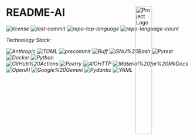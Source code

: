<div id="top">

<!-- HEADER STYLE: MODERN -->
<div align="left" style="position: relative; width: 100%; height: 100%; ">

<img src="../../../../readmeai/assets/logos/gradient.svg" width="30%" style="position: absolute; top: 0; right: 0;" alt="Project Logo"/>

# README-AI

<em><em>

<!-- BADGES -->
<img src="https://img.shields.io/github/license/eli64s/readme-ai?style=plastic&logo=opensourceinitiative&logoColor=white&color=43a047" alt="license">
<img src="https://img.shields.io/github/last-commit/eli64s/readme-ai?style=plastic&logo=git&logoColor=white&color=43a047" alt="last-commit">
<img src="https://img.shields.io/github/languages/top/eli64s/readme-ai?style=plastic&color=43a047" alt="repo-top-language">
<img src="https://img.shields.io/github/languages/count/eli64s/readme-ai?style=plastic&color=43a047" alt="repo-language-count">

<em>Technology Stack:</em>

<img src="https://img.shields.io/badge/Anthropic-191919.svg?style=plastic&logo=Anthropic&logoColor=white" alt="Anthropic">
<img src="https://img.shields.io/badge/TOML-9C4121.svg?style=plastic&logo=TOML&logoColor=white" alt="TOML">
<img src="https://img.shields.io/badge/precommit-FAB040.svg?style=plastic&logo=pre-commit&logoColor=black" alt="precommit">
<img src="https://img.shields.io/badge/Ruff-FCC21B.svg?style=plastic&logo=Ruff&logoColor=black" alt="Ruff">
<img src="https://img.shields.io/badge/GNU%20Bash-4EAA25.svg?style=plastic&logo=GNU-Bash&logoColor=white" alt="GNU%20Bash">
<img src="https://img.shields.io/badge/Pytest-0A9EDC.svg?style=plastic&logo=Pytest&logoColor=white" alt="Pytest">
<img src="https://img.shields.io/badge/Docker-2496ED.svg?style=plastic&logo=Docker&logoColor=white" alt="Docker">
<img src="https://img.shields.io/badge/Python-3776AB.svg?style=plastic&logo=Python&logoColor=white" alt="Python">
<br>
<img src="https://img.shields.io/badge/GitHub%20Actions-2088FF.svg?style=plastic&logo=GitHub-Actions&logoColor=white" alt="GitHub%20Actions">
<img src="https://img.shields.io/badge/Poetry-60A5FA.svg?style=plastic&logo=Poetry&logoColor=white" alt="Poetry">
<img src="https://img.shields.io/badge/AIOHTTP-2C5BB4.svg?style=plastic&logo=AIOHTTP&logoColor=white" alt="AIOHTTP">
<img src="https://img.shields.io/badge/Material%20for%20MkDocs-526CFE.svg?style=plastic&logo=Material-for-MkDocs&logoColor=white" alt="Material%20for%20MkDocs">
<img src="https://img.shields.io/badge/OpenAI-412991.svg?style=plastic&logo=OpenAI&logoColor=white" alt="OpenAI">
<img src="https://img.shields.io/badge/Google%20Gemini-8E75B2.svg?style=plastic&logo=Google-Gemini&logoColor=white" alt="Google%20Gemini">
<img src="https://img.shields.io/badge/Pydantic-E92063.svg?style=plastic&logo=Pydantic&logoColor=white" alt="Pydantic">
<img src="https://img.shields.io/badge/YAML-CB171E.svg?style=plastic&logo=YAML&logoColor=white" alt="YAML">

</div>
</div>
<br clear="right">

---

## 📖 Table of Contents

I. [📖 Table of Contents](#-table-of-contents)<br>
II. [🎉 Overview](#-overview)<br>
III. [🦄 Features](#-features)<br>
IV. [🎨 Project Structure](#-project-structure)<br>
&nbsp;&nbsp;&nbsp;&nbsp;IV.a. [📚 Project Index](#-project-index)<br>
V. [🚀 Getting Started](#-getting-started)<br>
&nbsp;&nbsp;&nbsp;&nbsp;V.a. [📝 Prerequisites](#-prerequisites)<br>
&nbsp;&nbsp;&nbsp;&nbsp;V.b. [🛠️ Installation](#-installation)<br>
&nbsp;&nbsp;&nbsp;&nbsp;V.c. [🤖 Usage](#-usage)<br>
&nbsp;&nbsp;&nbsp;&nbsp;V.d. [🧪 Testing](#-testing)<br>
VI. [✨ Roadmap](#-roadmap)<br>
VII. [🤗 Contributing](#-contributing)<br>
VIII. [📃 License](#-license)<br>
IX. [👏 Acknowledgments](#-acknowledgments)<br>

---

## 🎉 Overview



---

## 🦄 Features

| Component     | Details                                        |
| :------------ | :--------------------------------------------- |
| Horizontal Scaling  | <ul><li>No explicit mechanism for horizontal scaling implemented</li></ul> |

---

## 🎨 Project Structure

```sh
└── readme-ai/
    ├── .github
    │   ├── release-drafter.yml
    │   └── workflows
    │       ├── coverage.yml
    │       ├── mkdocs.yml
    │       ├── release-drafter.yml
    │       └── release-pipeline.yml
    ├── CHANGELOG.md
    ├── CODE_OF_CONDUCT.md
    ├── CONTRIBUTING.md
    ├── Dockerfile
    ├── LICENSE
    ├── Makefile
    ├── README.md
    ├── docs
    │   ├── docs
    │   │   ├── assets
    │   │   ├── blog
    │   │   ├── cli.md
    │   │   ├── configuration
    │   │   ├── contributing.md
    │   │   ├── css
    │   │   ├── examples
    │   │   ├── faq.md
    │   │   ├── guides
    │   │   ├── index.md
    │   │   ├── js
    │   │   ├── llms
    │   │   ├── philosophy.md
    │   │   ├── troubleshooting.md
    │   │   ├── usage
    │   │   └── why.md
    │   ├── mkdocs.yml
    │   └── overrides
    │       └── main.html
    ├── examples
    │   ├── anthropic
    │   │   └── .gitkeep
    │   ├── gemini
    │   │   └── .gitkeep
    │   ├── headers
    │   │   ├── ascii.md
    │   │   ├── classic.md
    │   │   ├── compact.md
    │   │   ├── modern.md
    │   │   ├── svg-banner.md
    │   │   └── svg-banner.svg
    │   ├── local
    │   │   └── readme-local.md
    │   ├── logos
    │   │   ├── custom-balloon.md
    │   │   ├── custom-dragon.md
    │   │   ├── dalle-rag.md
    │   │   ├── dalle-rag.png
    │   │   ├── dalle.md
    │   │   └── dalle.png
    │   ├── offline-mode
    │   │   ├── readme-ai.md
    │   │   └── readme-litellm.md
    │   ├── ollama
    │   │   └── .gitkeep
    │   ├── openai
    │   │   └── .gitkeep
    │   ├── readme-ai.md
    │   ├── readme-docker-go.md
    │   ├── readme-fastapi-redis.md
    │   ├── readme-javascript.md
    │   ├── readme-kotlin.md
    │   ├── readme-litellm.md
    │   ├── readme-mlops.md
    │   ├── readme-ollama.md
    │   ├── readme-postgres.md
    │   ├── readme-python-v0.5.87.md
    │   ├── readme-python.md
    │   ├── readme-readmeai.md
    │   ├── readme-rust-c.md
    │   ├── readme-sqlmesh.md
    │   ├── readme-typescript.md
    │   └── toc
    │       ├── fold.png
    │       ├── links.png
    │       ├── number.png
    │       └── roman-numeral.png
    ├── noxfile.py
    ├── poetry.lock
    ├── pyproject.toml
    ├── readmeai
    │   ├── __init__.py
    │   ├── __main__.py
    │   ├── cli
    │   │   ├── __init__.py
    │   │   ├── main.py
    │   │   └── options.py
    │   ├── config
    │   │   ├── __init__.py
    │   │   ├── constants.py
    │   │   ├── settings
    │   │   └── settings.py
    │   ├── errors.py
    │   ├── generators
    │   │   ├── __init__.py
    │   │   ├── badges.py
    │   │   ├── banner.py
    │   │   ├── builder.py
    │   │   ├── emojis.py
    │   │   ├── quickstart.py
    │   │   ├── svg
    │   │   ├── tables.py
    │   │   └── tree.py
    │   ├── ingestion
    │   │   ├── __init__.py
    │   │   ├── file_processor.py
    │   │   ├── metadata_extractor.py
    │   │   ├── models.py
    │   │   └── pipeline.py
    │   ├── logger.py
    │   ├── models
    │   │   ├── __init__.py
    │   │   ├── anthropic.py
    │   │   ├── base.py
    │   │   ├── dalle.py
    │   │   ├── factory.py
    │   │   ├── gemini.py
    │   │   ├── offline.py
    │   │   ├── openai.py
    │   │   ├── prompts.py
    │   │   └── tokens.py
    │   ├── parsers
    │   │   ├── __init__.py
    │   │   ├── base.py
    │   │   ├── cpp.py
    │   │   ├── docker.py
    │   │   ├── factory.py
    │   │   ├── go.py
    │   │   ├── gradle.py
    │   │   ├── maven.py
    │   │   ├── npm.py
    │   │   ├── properties.py
    │   │   ├── python.py
    │   │   ├── rust.py
    │   │   └── swift.py
    │   ├── postprocessor
    │   │   ├── __init__.py
    │   │   ├── markdown_converter.py
    │   │   └── response_cleaner.py
    │   ├── preprocessor
    │   │   ├── __init__.py
    │   │   ├── directory_cleaner.py
    │   │   ├── document_cleaner.py
    │   │   └── file_filter.py
    │   ├── readers
    │   │   ├── __init__.py
    │   │   └── git
    │   ├── templates
    │   │   ├── __init__.py
    │   │   ├── base.py
    │   │   ├── header.py
    │   │   ├── quickstart.py
    │   │   └── table_of_contents.py
    │   └── utils
    │       ├── __init__.py
    │       ├── file_handler.py
    │       ├── file_resource.py
    │       └── helpers.py
    ├── scripts
    │   ├── clean.sh
    │   ├── docker.sh
    │   ├── pypi.sh
    │   ├── run_batch.sh
    │   └── run_batch_random.sh
    ├── setup
    │   ├── environment.yaml
    │   ├── requirements.txt
    │   └── setup.sh
    └── tests
        ├── __init__.py
        ├── cli
        │   ├── __init__.py
        │   ├── test_main.py
        │   └── test_options.py
        ├── config
        │   ├── __init__.py
        │   ├── test_constants.py
        │   └── test_settings.py
        ├── conftest.py
        ├── generators
        │   ├── __init__.py
        │   ├── conftest.py
        │   ├── test_badges.py
        │   ├── test_banner.py
        │   ├── test_builder.py
        │   ├── test_emojis.py
        │   ├── test_quickstart.py
        │   ├── test_tables.py
        │   └── test_tree.py
        ├── ingestion
        │   ├── __init__.py
        │   ├── test_file_processor.py
        │   ├── test_metadata_extractor.py
        │   ├── test_models.py
        │   └── test_pipeline.py
        ├── models
        │   ├── __init__.py
        │   ├── test_anthropic.py
        │   ├── test_base.py
        │   ├── test_dalle.py
        │   ├── test_factory.py
        │   ├── test_gemini.py
        │   ├── test_openai.py
        │   ├── test_prompts.py
        │   └── test_tokens.py
        ├── parsers
        │   ├── __init__.py
        │   ├── conftest.py
        │   ├── test_cpp.py
        │   ├── test_docker.py
        │   ├── test_factory.py
        │   ├── test_go.py
        │   ├── test_gradle.py
        │   ├── test_maven.py
        │   ├── test_npm.py
        │   ├── test_properties.py
        │   ├── test_python.py
        │   ├── test_rust.py
        │   └── test_swift.py
        ├── postprocessor
        │   ├── __init__.py
        │   ├── test_markdown_converter.py
        │   └── test_response_cleaner.py
        ├── preprocessor
        │   ├── __init__.py
        │   ├── test_directory_cleaner.py
        │   ├── test_document_cleaner.py
        │   └── test_file_filter.py
        ├── readers
        │   ├── __init__.py
        │   └── git
        ├── templates
        │   ├── __init__.py
        │   ├── test_header.py
        │   ├── test_quickstart.py
        │   └── test_table_of_contents.py
        ├── test_errors.py
        ├── test_logger.py
        ├── test_main.py
        └── utils
            ├── __init__.py
            ├── test_file_handler.py
            └── test_file_resource.py
```

### 📚 Project Index

<details open>
	<summary><b><code>README-AI/</code></b></summary>
	<!-- __root__ Submodule -->
	<details>
		<summary><b>__root__</b></summary>
		<blockquote>
			<div class='directory-path' style='padding: 8px 0; color: #666;'>
				<code><b>⦿ __root__</b></code>
			<table style='width: 100%; border-collapse: collapse;'>
			<thead>
				<tr style='background-color: #f8f9fa;'>
					<th style='width: 30%; text-align: left; padding: 8px;'>File Name</th>
					<th style='text-align: left; padding: 8px;'>Summary</th>
				</tr>
			</thead>
				<tr style='border-bottom: 1px solid #eee;'>
					<td style='padding: 8px;'><b><a href='https://github.com/eli64s/readme-ai/blob/master/Dockerfile'>Dockerfile</a></b></td>
					<td style='padding: 8px;'>- Builds a Python application container using the Dockerfile, creating a lightweight image with a non-root user<br>- The resulting Docker image enables easy deployment of the <code>readmeai</code> project, ensuring a consistent and reproducible environment across different platforms<br>- The final image is optimized for performance and security, facilitating efficient development and deployment processes.</td>
				</tr>
				<tr style='border-bottom: 1px solid #eee;'>
					<td style='padding: 8px;'><b><a href='https://github.com/eli64s/readme-ai/blob/master/Makefile'>Makefile</a></b></td>
					<td style='padding: 8px;'>- Automates Build and Deployment Process**The Makefile centralizes various build and deployment tasks for the project, including creating a conda recipe, building Docker images, installing dependencies with Poetry, and running unit tests<br>- It also provides options for cleaning up project artifacts, formatting code with Ruff, and serving MkDocs documentation<br>- This facilitates efficient development, testing, and deployment of the README AI project.</td>
				</tr>
				<tr style='border-bottom: 1px solid #eee;'>
					<td style='padding: 8px;'><b><a href='https://github.com/eli64s/readme-ai/blob/master/pyproject.toml'>pyproject.toml</a></b></td>
					<td style='padding: 8px;'>- Generates automated README files powered by AI, supporting documentation and badge generation<br>- The project utilizes a range of tools and libraries, including Python, OpenAI, and Markdown, to create high-quality documentation and badges for developers<br>- It is designed to be a developer tool, making it easier to document projects and share information with others.</td>
				</tr>
				<tr style='border-bottom: 1px solid #eee;'>
					<td style='padding: 8px;'><b><a href='https://github.com/eli64s/readme-ai/blob/master/noxfile.py'>noxfile.py</a></b></td>
					<td style='padding: 8px;'>- Run Tests Against Multiple Python Versions**The noxfile.py script enables testing of the project against multiple Python versions (3.9 to 3.12) using pytest<br>- It automates the installation process, runs tests with various plugins, and reports test coverage in XML and term format<br>- This file facilitates efficient testing across different Python environments, ensuring compatibility and identifying potential issues before deployment.</td>
				</tr>
			</table>
		</blockquote>
	</details>
	<!-- setup Submodule -->
	<details>
		<summary><b>setup</b></summary>
		<blockquote>
			<div class='directory-path' style='padding: 8px 0; color: #666;'>
				<code><b>⦿ setup</b></code>
			<table style='width: 100%; border-collapse: collapse;'>
			<thead>
				<tr style='background-color: #f8f9fa;'>
					<th style='width: 30%; text-align: left; padding: 8px;'>File Name</th>
					<th style='text-align: left; padding: 8px;'>Summary</th>
				</tr>
			</thead>
				<tr style='border-bottom: 1px solid #eee;'>
					<td style='padding: 8px;'><b><a href='https://github.com/eli64s/readme-ai/blob/master/setup/setup.sh'>setup.sh</a></b></td>
					<td style='padding: 8px;'>- Setup Script Achievements**The setup script provides a streamlined experience for users to create a compatible environment for the README-AI project<br>- It checks and installs necessary packages, sets up Python, and creates a new conda environment with the required dependencies<br>- The script ensures compatibility with various operating systems, including Windows, macOS, and Linux.</td>
				</tr>
				<tr style='border-bottom: 1px solid #eee;'>
					<td style='padding: 8px;'><b><a href='https://github.com/eli64s/readme-ai/blob/master/setup/requirements.txt'>requirements.txt</a></b></td>
					<td style='padding: 8px;'>- The setup script is used to install project dependencies<br>- It downloads and installs a wide range of Python packages, including OpenAI, Pydantic, and others, ensuring compatibility with specific project requirements<br>- The script is designed to be flexible and adaptable, allowing users to easily manage their projects dependencies<br>- By running the script, users can quickly set up their project environment.</td>
				</tr>
				<tr style='border-bottom: 1px solid #eee;'>
					<td style='padding: 8px;'><b><a href='https://github.com/eli64s/readme-ai/blob/master/setup/environment.yaml'>environment.yaml</a></b></td>
					<td style='padding: 8px;'>- Generates a unified environment for the project using environment.yaml<br>- Creates a consistent setup across all project environments by defining dependencies, including Python and pip packages specified in requirements.txt, and specifying channels to ensure accessibility of required packages through conda-forge and defaults channels<br>- Ensures reproducibility and maintainability of the projects development workflow.</td>
				</tr>
			</table>
		</blockquote>
	</details>
	<!-- scripts Submodule -->
	<details>
		<summary><b>scripts</b></summary>
		<blockquote>
			<div class='directory-path' style='padding: 8px 0; color: #666;'>
				<code><b>⦿ scripts</b></code>
			<table style='width: 100%; border-collapse: collapse;'>
			<thead>
				<tr style='background-color: #f8f9fa;'>
					<th style='width: 30%; text-align: left; padding: 8px;'>File Name</th>
					<th style='text-align: left; padding: 8px;'>Summary</th>
				</tr>
			</thead>
				<tr style='border-bottom: 1px solid #eee;'>
					<td style='padding: 8px;'><b><a href='https://github.com/eli64s/readme-ai/blob/master/scripts/run_batch.sh'>run_batch.sh</a></b></td>
					<td style='padding: 8px;'>- The provided script, <code>run_batch.sh</code>, automates the generation of README files for multiple repositories using the <code>readeai</code> tool<br>- It utilizes OpenAIs API to fetch metadata and generate visually appealing READMEs with badges, images, and context windows<br>- This script streamlines the process of creating professional-looking READMEs for various projects.</td>
				</tr>
				<tr style='border-bottom: 1px solid #eee;'>
					<td style='padding: 8px;'><b><a href='https://github.com/eli64s/readme-ai/blob/master/scripts/pypi.sh'>pypi.sh</a></b></td>
					<td style='padding: 8px;'>- Uploads a new version of the <code>readmeai</code> package to PyPI, automating the process with a custom script<br>- The script executes a clean step, builds the project using Pythons <code>build</code> module, and then uploads the distribution files to the specified repository URL using Twine<br>- This allows for streamlined deployment of software updates to the public repository.</td>
				</tr>
				<tr style='border-bottom: 1px solid #eee;'>
					<td style='padding: 8px;'><b><a href='https://github.com/eli64s/readme-ai/blob/master/scripts/clean.sh'>clean.sh</a></b></td>
					<td style='padding: 8px;'>- The <code>clean.sh</code> script provides a centralized way to remove various types of artifacts from the project directory, including build, Python file, test, and backup artifacts<br>- The script enables efficient cleanup and organization of the project structure, promoting cleanliness and maintainability<br>- It supports multiple cleanup commands, allowing users to tailor their cleaning process to specific needs.</td>
				</tr>
				<tr style='border-bottom: 1px solid #eee;'>
					<td style='padding: 8px;'><b><a href='https://github.com/eli64s/readme-ai/blob/master/scripts/run_batch_random.sh'>run_batch_random.sh</a></b></td>
					<td style='padding: 8px;'>- This script generatesREADME files for multiple repositories using the <code>readmeai</code> tool<br>- It randomly selects styles and options to create diverse README templates, ensuring that each repository has a unique appearance<br>- The script runs on multiple platforms, including GitHub, GitLab, and Bitbucket, and can be customized with various badge styles, image effects, alignment, header styles, and table of contents layouts.</td>
				</tr>
				<tr style='border-bottom: 1px solid #eee;'>
					<td style='padding: 8px;'><b><a href='https://github.com/eli64s/readme-ai/blob/master/scripts/docker.sh'>docker.sh</a></b></td>
					<td style='padding: 8px;'>- Automates Docker Image Build, Push, and Multi-Platform Deployment**This script orchestrates the build, push, and publication of a Docker image across multiple platforms, ensuring seamless deployment of the project<br>- It configures Docker Buildx to create a multi-platform image, which is then built and pushed to a designated repository<br>- The resulting image can be easily deployed on various environments, streamlining the development workflow.</td>
				</tr>
			</table>
		</blockquote>
	</details>
	<!-- .github Submodule -->
	<details>
		<summary><b>.github</b></summary>
		<blockquote>
			<div class='directory-path' style='padding: 8px 0; color: #666;'>
				<code><b>⦿ .github</b></code>
			<table style='width: 100%; border-collapse: collapse;'>
			<thead>
				<tr style='background-color: #f8f9fa;'>
					<th style='width: 30%; text-align: left; padding: 8px;'>File Name</th>
					<th style='text-align: left; padding: 8px;'>Summary</th>
				</tr>
			</thead>
				<tr style='border-bottom: 1px solid #eee;'>
					<td style='padding: 8px;'><b><a href='https://github.com/eli64s/readme-ai/blob/master/.github/release-drafter.yml'>release-drafter.yml</a></b></td>
					<td style='padding: 8px;'>- Automated Release Drafting**The release drafter script enables the project to generate automated versioned changes and labels based on specific criteria, including bug fixes, feature enhancements, and dependency updates<br>- It simplifies the process of tracking changes and updating documentation, making it easier to manage releases and collaborate with team members.</td>
				</tr>
			</table>
			<!-- workflows Submodule -->
			<details>
				<summary><b>workflows</b></summary>
				<blockquote>
					<div class='directory-path' style='padding: 8px 0; color: #666;'>
						<code><b>⦿ .github.workflows</b></code>
					<table style='width: 100%; border-collapse: collapse;'>
					<thead>
						<tr style='background-color: #f8f9fa;'>
							<th style='width: 30%; text-align: left; padding: 8px;'>File Name</th>
							<th style='text-align: left; padding: 8px;'>Summary</th>
						</tr>
					</thead>
						<tr style='border-bottom: 1px solid #eee;'>
							<td style='padding: 8px;'><b><a href='https://github.com/eli64s/readme-ai/blob/master/.github/workflows/coverage.yml'>coverage.yml</a></b></td>
							<td style='padding: 8px;'>- Automates coverage reporting for the project using Codecov<br>- Triggers on push and pull requests, building an Ubuntu-based environment with Python and Poetry installed<br>- Runs pytest with asyncio mode enabled to collect test coverage data, which is then uploaded to Codecov via a codecov-action workflow<br>- Ensures seamless integration of continuous testing and code quality monitoring into the GitHub Actions pipeline.</td>
						</tr>
						<tr style='border-bottom: 1px solid #eee;'>
							<td style='padding: 8px;'><b><a href='https://github.com/eli64s/readme-ai/blob/master/.github/workflows/mkdocs.yml'>mkdocs.yml</a></b></td>
							<td style='padding: 8px;'>- Automates MkDocs Site Deployment**The <code>mkdocs.yml</code> file automates the deployment of the projects documentation site to GitHub Pages<br>- On push and pull request events, it builds the MkDocs site and deploys the resulting HTML files to a GitHub Pages repository<br>- This ensures that the latest changes are reflected on the live website, reducing manual update efforts<br>- The workflow uses a Python-based toolchain to streamline the development process.</td>
						</tr>
						<tr style='border-bottom: 1px solid #eee;'>
							<td style='padding: 8px;'><b><a href='https://github.com/eli64s/readme-ai/blob/master/.github/workflows/release-pipeline.yml'>release-pipeline.yml</a></b></td>
							<td style='padding: 8px;'>- Deploys project artifacts to PyPI and Docker Hub upon push to the main branch or release creation<br>- Automates package building, publishing, and Docker image creation<br>- Ensures secure authentication with tokens for both platforms<br>- Simplifies the release pipeline process, allowing users to focus on development rather than manual deployment steps.</td>
						</tr>
						<tr style='border-bottom: 1px solid #eee;'>
							<td style='padding: 8px;'><b><a href='https://github.com/eli64s/readme-ai/blob/master/.github/workflows/release-drafter.yml'>release-drafter.yml</a></b></td>
							<td style='padding: 8px;'>- Drafts releases by merging pull requests into master as they are merged<br>- Automatically labels and updates releases based on changes made to the project<br>- Ensures compatibility with GitHub Enterprise requirements, utilizing a customizable configuration file<br>- Automates tasks to streamline release management, reducing manual effort and increasing efficiency throughout the development lifecycle.</td>
						</tr>
					</table>
				</blockquote>
			</details>
		</blockquote>
	</details>
	<!-- readmeai Submodule -->
	<details>
		<summary><b>readmeai</b></summary>
		<blockquote>
			<div class='directory-path' style='padding: 8px 0; color: #666;'>
				<code><b>⦿ readmeai</b></code>
			<table style='width: 100%; border-collapse: collapse;'>
			<thead>
				<tr style='background-color: #f8f9fa;'>
					<th style='width: 30%; text-align: left; padding: 8px;'>File Name</th>
					<th style='text-align: left; padding: 8px;'>Summary</th>
				</tr>
			</thead>
				<tr style='border-bottom: 1px solid #eee;'>
					<td style='padding: 8px;'><b><a href='https://github.com/eli64s/readme-ai/blob/master/readmeai/logger.py'>logger.py</a></b></td>
					<td style='padding: 8px;'>- Configure structured logging via structlog for the readme-ai package, enabling detailed event tracking and error reporting with customizable log level, indentation, and output format options<br>- The logger provides a flexible configuration interface and supports both JSON and console output formats<br>- It also includes features like timestamping, call site information, and message formatting to enhance logging capabilities.</td>
				</tr>
				<tr style='border-bottom: 1px solid #eee;'>
					<td style='padding: 8px;'><b><a href='https://github.com/eli64s/readme-ai/blob/master/readmeai/errors.py'>errors.py</a></b></td>
					<td style='padding: 8px;'>- Error Handling Framework Overview**The <code>errors.py</code> file establishes a comprehensive error handling framework for the Readme AI project, encompassing various domains such as CLI, File System, Git, and Repository processing<br>- It provides a structured approach to identifying and managing errors, ensuring robustness and reliability in the applications functionality.</td>
				</tr>
				<tr style='border-bottom: 1px solid #eee;'>
					<td style='padding: 8px;'><b><a href='https://github.com/eli64s/readme-ai/blob/master/readmeai/__main__.py'>__main__.py</a></b></td>
					<td style='padding: 8px;'>- Automatically Generates README.md Files**The <code>readmeai</code> project orchestrates a pipeline to generate README.md files for repositories<br>- It processes repository data, uses a DALL-E model to create images, and formats the content into a readable markdown file<br>- The generated README is then saved to an output file.</td>
				</tr>
			</table>
			<!-- parsers Submodule -->
			<details>
				<summary><b>parsers</b></summary>
				<blockquote>
					<div class='directory-path' style='padding: 8px 0; color: #666;'>
						<code><b>⦿ readmeai.parsers</b></code>
					<table style='width: 100%; border-collapse: collapse;'>
					<thead>
						<tr style='background-color: #f8f9fa;'>
							<th style='width: 30%; text-align: left; padding: 8px;'>File Name</th>
							<th style='text-align: left; padding: 8px;'>Summary</th>
						</tr>
					</thead>
						<tr style='border-bottom: 1px solid #eee;'>
							<td style='padding: 8px;'><b><a href='https://github.com/eli64s/readme-ai/blob/master/readmeai/parsers/properties.py'>properties.py</a></b></td>
							<td style='padding: 8px;'>- Extracts Dependencies from Properties Files**This parser extracts and categorizes dependencies from properties files, providing a concise list of project technologies and versions used in the configuration file<br>- By parsing these files, developers can quickly identify the technical stack and dependencies required by their projects, ensuring consistency and accuracy across the codebase.</td>
						</tr>
						<tr style='border-bottom: 1px solid #eee;'>
							<td style='padding: 8px;'><b><a href='https://github.com/eli64s/readme-ai/blob/master/readmeai/parsers/factory.py'>factory.py</a></b></td>
							<td style='padding: 8px;'>- Generates a dependency file parser based on the file name provided, automatically selecting the most suitable parser from the registry of available parsers<br>- It supports various programming languages and build systems, including Python, C/C++, JavaScript/Node.js, Go, Java, Rust, Swift, Docker, and Properties<br>- The factory registerable parser for each file type is configurable.</td>
						</tr>
						<tr style='border-bottom: 1px solid #eee;'>
							<td style='padding: 8px;'><b><a href='https://github.com/eli64s/readme-ai/blob/master/readmeai/parsers/docker.py'>docker.py</a></b></td>
							<td style='padding: 8px;'>- One for <code>Dockerfile</code> and another for <code>docker-compose.yaml</code><br>- These parsers extract package names, service details, and environment variables from the respective files, making them useful for project setup and dependencies management<br>- By parsing these files, developers can quickly gather necessary information about their projects Docker configuration.</td>
						</tr>
						<tr style='border-bottom: 1px solid #eee;'>
							<td style='padding: 8px;'><b><a href='https://github.com/eli64s/readme-ai/blob/master/readmeai/parsers/npm.py'>npm.py</a></b></td>
							<td style='padding: 8px;'>- Extracts Dependencies from npm Package Files**The <code>npm.py</code> file provides a parser for extracting dependencies from <code>package.json</code> files, essential for analyzing the projects dependency structure and resolving potential issues<br>- The parser handles various sections within the JSON file and returns a list of package names<br>- It is designed to work seamlessly with other components in the README AI project, enabling users to gather critical information about their dependencies.</td>
						</tr>
						<tr style='border-bottom: 1px solid #eee;'>
							<td style='padding: 8px;'><b><a href='https://github.com/eli64s/readme-ai/blob/master/readmeai/parsers/cpp.py'>cpp.py</a></b></td>
							<td style='padding: 8px;'>- Extracts C++ Dependencies from Files**The <code>cpp.py</code> file provides parsers for C/C++ project dependency files, including CMakeLists.txt and configure.ac<br>- It extracts dependencies, libraries, and software from these files, making them available for automated build configuration and testing<br>- The code supports multiple parser types, ensuring flexibility in handling different file formats.</td>
						</tr>
						<tr style='border-bottom: 1px solid #eee;'>
							<td style='padding: 8px;'><b><a href='https://github.com/eli64s/readme-ai/blob/master/readmeai/parsers/gradle.py'>gradle.py</a></b></td>
							<td style='padding: 8px;'>- Extracts package names from gradle dependency files.The <code>gradle.py</code> file is part of the README AI project, which aims to parse and understand various file formats used in software development projects<br>- This specific parser extracts package names from build.gradle and build.gradle.kts files, crucial for analyzing dependencies in Java-based projects<br>- It enables automated analysis and insights into project structure, ensuring faster adoption and maintenance of open-source codebases.</td>
						</tr>
						<tr style='border-bottom: 1px solid #eee;'>
							<td style='padding: 8px;'><b><a href='https://github.com/eli64s/readme-ai/blob/master/readmeai/parsers/swift.py'>swift.py</a></b></td>
							<td style='padding: 8px;'>- Extracts package names from Swift Package.swift files, enabling the parsing of dependencies and identifying key packages within a project<br>- This parser is a crucial component of the overall codebase architecture, facilitating the analysis and understanding of dependencies between Swift projects<br>- It provides a structured way to extract relevant information, promoting efficient project management and analysis.</td>
						</tr>
						<tr style='border-bottom: 1px solid #eee;'>
							<td style='padding: 8px;'><b><a href='https://github.com/eli64s/readme-ai/blob/master/readmeai/parsers/python.py'>python.py</a></b></td>
							<td style='padding: 8px;'>- Extracts Package Dependencies from Dependency Files**The <code>python.py</code> file provides a set of parsers to extract package dependencies from various dependency files, including requirements.txt, Python TOML files (e.g., Pipfile), and environment.yml<br>- These parsers enable the project to manage its dependencies in a structured and automated manner.</td>
						</tr>
						<tr style='border-bottom: 1px solid #eee;'>
							<td style='padding: 8px;'><b><a href='https://github.com/eli64s/readme-ai/blob/master/readmeai/parsers/go.py'>go.py</a></b></td>
							<td style='padding: 8px;'>- Extracts Go Mod Dependency Information**The <code>go.py</code> file parses <code>go.mod</code> files to extract package names, enabling dependency analysis across the codebase<br>- It works by matching specific patterns in the file content and returns a list of extracted package names, providing valuable insights into project dependencies<br>- This parser is designed to be part of a larger tool for analyzing and managing project dependencies.</td>
						</tr>
						<tr style='border-bottom: 1px solid #eee;'>
							<td style='padding: 8px;'><b><a href='https://github.com/eli64s/readme-ai/blob/master/readmeai/parsers/maven.py'>maven.py</a></b></td>
							<td style='padding: 8px;'>- Extracts Maven dependency information from pom.xml files.The <code>maven.py</code> parser utility identifies package names and versions from Java-based dependency files<br>- It appends a default version (spring') if the extracted dependencies contain spring<br>- The output is a set of unique artifact IDs, providing a concise representation of project dependencies.</td>
						</tr>
						<tr style='border-bottom: 1px solid #eee;'>
							<td style='padding: 8px;'><b><a href='https://github.com/eli64s/readme-ai/blob/master/readmeai/parsers/base.py'>base.py</a></b></td>
							<td style='padding: 8px;'>- Parses Dependencies from Files**The <code>BaseFileParser</code> class provides a standardized interface for parsing dependencies from files, allowing the project to handle different file types and configurations<br>- It enables error handling and logging mechanisms, ensuring that parsing failures are reported and handled consistently throughout the codebase<br>- This abstraction facilitates modular development and extension of parsing capabilities.</td>
						</tr>
						<tr style='border-bottom: 1px solid #eee;'>
							<td style='padding: 8px;'><b><a href='https://github.com/eli64s/readme-ai/blob/master/readmeai/parsers/rust.py'>rust.py</a></b></td>
							<td style='padding: 8px;'>- Extracts dependencies from Rust cargo.toml files<br>- The parser reads the contents of these files, interprets their TOML format, and returns a list of package names used as dependencies<br>- It handles errors and provides parsing results in a human-readable format<br>- This code supports both Python 3.11 and earlier versions, utilizing either <code>tomllib</code> or <code>tomli</code>.</td>
						</tr>
					</table>
				</blockquote>
			</details>
			<!-- ingestion Submodule -->
			<details>
				<summary><b>ingestion</b></summary>
				<blockquote>
					<div class='directory-path' style='padding: 8px 0; color: #666;'>
						<code><b>⦿ readmeai.ingestion</b></code>
					<table style='width: 100%; border-collapse: collapse;'>
					<thead>
						<tr style='background-color: #f8f9fa;'>
							<th style='width: 30%; text-align: left; padding: 8px;'>File Name</th>
							<th style='text-align: left; padding: 8px;'>Summary</th>
						</tr>
					</thead>
						<tr style='border-bottom: 1px solid #eee;'>
							<td style='padding: 8px;'><b><a href='https://github.com/eli64s/readme-ai/blob/master/readmeai/ingestion/models.py'>models.py</a></b></td>
							<td style='padding: 8px;'>- Modeling Repository Context**The <code>models.py</code> file provides a foundation for structuring repository information, enabling the creation of <code>RepositoryContext</code> objects that encapsulate files, dependencies, and metadata<br>- This enables efficient management and analysis of repository data, facilitating operations such as installation, usage, and testing<br>- The models serve as a crucial component in the overall project architecture.</td>
						</tr>
						<tr style='border-bottom: 1px solid #eee;'>
							<td style='padding: 8px;'><b><a href='https://github.com/eli64s/readme-ai/blob/master/readmeai/ingestion/file_processor.py'>file_processor.py</a></b></td>
							<td style='padding: 8px;'>- Generates File Contexts for Repository Processing**The <code>file_processor.py</code> file is a core component of the README AI project, responsible for processing files within a repository<br>- It maps files to context objects, extracting metadata such as language and dependencies, while applying cleaning and filtering rules<br>- The class supports multiple languages and allows for configuration customization through a settings file.</td>
						</tr>
						<tr style='border-bottom: 1px solid #eee;'>
							<td style='padding: 8px;'><b><a href='https://github.com/eli64s/readme-ai/blob/master/readmeai/ingestion/metadata_extractor.py'>metadata_extractor.py</a></b></td>
							<td style='padding: 8px;'>- Extracts metadata from file contexts, ensuring valid string values.The MetadataExtractor class is a crucial component of the README AI project, responsible for extracting and processing metadata from file contexts<br>- It detects tools based on file patterns and converts detected tools into a single string<br>- The extracted metadata is used to provide more context about the files being ingested.</td>
						</tr>
						<tr style='border-bottom: 1px solid #eee;'>
							<td style='padding: 8px;'><b><a href='https://github.com/eli64s/readme-ai/blob/master/readmeai/ingestion/pipeline.py'>pipeline.py</a></b></td>
							<td style='padding: 8px;'>- Extracts Repository Metadata and Dependencies**The <code>pipeline.py</code> file is a crucial component of the README AI project, responsible for processing repositories to extract essential metadata and dependencies<br>- It enables users to analyze codebases, identify dependencies, and generate quickstart guides<br>- The processor class orchestrates various modules to gather information about file contents, language usage, and tool integrations.</td>
						</tr>
					</table>
				</blockquote>
			</details>
			<!-- config Submodule -->
			<details>
				<summary><b>config</b></summary>
				<blockquote>
					<div class='directory-path' style='padding: 8px 0; color: #666;'>
						<code><b>⦿ readmeai.config</b></code>
					<table style='width: 100%; border-collapse: collapse;'>
					<thead>
						<tr style='background-color: #f8f9fa;'>
							<th style='width: 30%; text-align: left; padding: 8px;'>File Name</th>
							<th style='text-align: left; padding: 8px;'>Summary</th>
						</tr>
					</thead>
						<tr style='border-bottom: 1px solid #eee;'>
							<td style='padding: 8px;'><b><a href='https://github.com/eli64s/readme-ai/blob/master/readmeai/config/constants.py'>constants.py</a></b></td>
							<td style='padding: 8px;'>- Provides settings for the LLM API service providers, badge styles, image options, table of contents templates, and more<br>- Establishes a foundation for configuring the projects appearance and functionality<br>- Enables flexibility in customizing the README file with various visual elements, such as icons and logos, from different services.</td>
						</tr>
						<tr style='border-bottom: 1px solid #eee;'>
							<td style='padding: 8px;'><b><a href='https://github.com/eli64s/readme-ai/blob/master/readmeai/config/settings.py'>settings.py</a></b></td>
							<td style='padding: 8px;'>- Validate the loaded configuration by comparing it against predefined settings to catch any discrepancies.2<br>- Update the model validation logic to accommodate changes or additions made to the configuration files.3<br>- Implement logging mechanisms to track and report errors that occur during configuration loading or generation, allowing for more effective debugging and troubleshooting.By implementing these steps, you can strengthen your configuration file management system and ensure that it provides reliable and consistent results across different environments.</td>
						</tr>
					</table>
					<!-- settings Submodule -->
					<details>
						<summary><b>settings</b></summary>
						<blockquote>
							<div class='directory-path' style='padding: 8px 0; color: #666;'>
								<code><b>⦿ readmeai.config.settings</b></code>
							<table style='width: 100%; border-collapse: collapse;'>
							<thead>
								<tr style='background-color: #f8f9fa;'>
									<th style='width: 30%; text-align: left; padding: 8px;'>File Name</th>
									<th style='text-align: left; padding: 8px;'>Summary</th>
								</tr>
							</thead>
								<tr style='border-bottom: 1px solid #eee;'>
									<td style='padding: 8px;'><b><a href='https://github.com/eli64s/readme-ai/blob/master/readmeai/config/settings/prompts.toml'>prompts.toml</a></b></td>
									<td style='padding: 8px;'>- File Summary<strong>The <code>prompts.toml</code> file provides a configuration for text generation tasks using Large Language Models (LLMs)<br>- It outlines the features and characteristics of the project, including architecture, code quality, documentation, integrations, modularity, testing, performance, security, dependencies, and scalability.``<code>markdown| </strong>Feature** | Summary ||:---|:---|| ⚙️ | Architecture: Key technical capabilities and characteristics || 🔩 | Code Quality: High-quality coding practices and standards || 📄 | Documentation: Comprehensive documentation for users and developers || 🔌 | Integrations: Seamless integrations with other tools and systems || 🧩 | Modularity: Modular design for easy maintenance and updates || 🧪 | Testing: Rigorous testing procedures for quality assurance || ⚡️ | Performance: Optimized performance for fast processing || 🛡️ | Security: Robust security measures to protect user data || 📦 | Dependencies: List of dependencies used in the project || 🔄 | Scalability: Designed for scalability and flexibility |This file serves as a configuration guide for LLMs, providing essential information about the project's features and characteristics.</code>``</td>
								</tr>
								<tr style='border-bottom: 1px solid #eee;'>
									<td style='padding: 8px;'><b><a href='https://github.com/eli64s/readme-ai/blob/master/readmeai/config/settings/parsers.toml'>parsers.toml</a></b></td>
									<td style='padding: 8px;'>- Analyzes project configuration files to gather dependencies and parsing rules<br>- Identifies a vast array of file formats used across various programming languages, frameworks, and tools, including CI/CD pipelines, Docker, Kubernetes, infrastructure as code, monitoring, logging, orchestration, package managers, properties files, and more<br>- Helps establish a centralized approach to managing project configurations.</td>
								</tr>
								<tr style='border-bottom: 1px solid #eee;'>
									<td style='padding: 8px;'><b><a href='https://github.com/eli64s/readme-ai/blob/master/readmeai/config/settings/quickstart.toml'>quickstart.toml</a></b></td>
									<td style='padding: 8px;'>- Simplifies project setup by providing a single source of truth for all configuration settings.<em> Enables seamless integration with various tools and frameworks across the project.</em> Facilitates reproducibility and consistency in development workflows.* Provides a unified interface for managing different aspects of the project, from development to testing and deployment.<strong>Project Context:</strong>This codebase appears to be a collaborative effort between developers who leverage Docker as a containerization platform<br>- The presence of multiple Dockerfile configurations suggests that this project may have different build processes for different environments (e.g., development, production).By utilizing a centralized configuration file like <code>quickstart.toml</code>, the project achieves a high degree of flexibility and maintainability, making it easier for developers to contribute and manage the codebase.</td>
								</tr>
								<tr style='border-bottom: 1px solid #eee;'>
									<td style='padding: 8px;'><b><a href='https://github.com/eli64s/readme-ai/blob/master/readmeai/config/settings/quickstart_config.toml'>quickstart_config.toml</a></b></td>
									<td style='padding: 8px;'>- Quickstart Configuration File**This configuration file serves as a centralized hub for the projects setup instructions, providing users with a concise and structured guide to get started with the repository<br>- It outlines the necessary prerequisites, installation methods, usage guidelines, and testing procedures, ensuring a seamless onboarding experience<br>- By leveraging this document, users can efficiently set up and utilize the project, streamlining their workflow and promoting productivity.</td>
								</tr>
								<tr style='border-bottom: 1px solid #eee;'>
									<td style='padding: 8px;'><b><a href='https://github.com/eli64s/readme-ai/blob/master/readmeai/config/settings/tooling.toml'>tooling.toml</a></b></td>
									<td style='padding: 8px;'>- Configure and manage project tools and dependencies across various programming languages with this comprehensive TOML settings file<br>- It establishes a universal master configuration for package managers, runtime tools, and other essential resources<br>- This centralized configuration enables efficient project setup, management, and deployment.</td>
								</tr>
								<tr style='border-bottom: 1px solid #eee;'>
									<td style='padding: 8px;'><b><a href='https://github.com/eli64s/readme-ai/blob/master/readmeai/config/settings/languages.toml'>languages.toml</a></b></td>
									<td style='padding: 8px;'>- Configures and standardizes file extensions across various programming languages<br>- The languages.toml file provides a centralized mapping of file extensions to their corresponding language names, facilitating consistency throughout the projects architecture<br>- It enables efficient identification and handling of different file types, promoting organization and readability in the codebase.</td>
								</tr>
								<tr style='border-bottom: 1px solid #eee;'>
									<td style='padding: 8px;'><b><a href='https://github.com/eli64s/readme-ai/blob/master/readmeai/config/settings/config.toml'>config.toml</a></b></td>
									<td style='padding: 8px;'>- README<strong># <a href="https://github.com/eli64s/readme-ai">Project Name</a>A brief description of the project.## Table of Contents<em> <a href="#installation">Installation</a></em> <a href="#getting-started">Getting Started</a><em> <a href="#api-documentation">API Documentation</a></em> <a href="#environment-variables">Environment Variables</a><em> <a href="#command-line-interface">Command-Line Interface</a></em> <a href="#testing-framework">Testing Framework</a><em> <a href="#signature">Signature</a>## InstallationTo install the project, run <code>git clone https://github.com/eli64s/readme-ai.git</code> in your terminal.## Getting StartedTo get started with the project, navigate to the root directory and run <code>python setup.py</code>.## API DocumentationThe project API documentation is available at: <a href="https://api.readme.ai">API Documentation</a>.---## Environment VariablesTo run this project, you will need to add the following environment variables to your environment:`<code><code> export VARS=var1=value1 var2=value2</code></code><code>---## Command-Line InterfaceThe project supports the following command-line interface options:</code><code><code>sh❯ python setup.py <command></code></code><code>---## Testing FrameworkThis project uses <a href="https://pytest.org">Pytest</a> for testing<br>- Execute the test suite using the following command:</code><code><code>sh❯ pytest tests/</code></code><code>---## SignatureGenerated by <a href="https://github.com/eli64s/readme-ai">readme-ai</a>.<a href="https://img.shields.io/badge/readme--ai-DDDDDD?style=flat&logo=ReadMe&logoColor=blueviolet">!<a href="https://github.com/eli64s/readme-ai">ReadMe</a></a></strong>ADDITIONAL INSTRUCTIONS<strong>1<br>- Avoid using words like This file, The file, This code, etc<br>- 1a<br>- Summary should start with a verb or noun to make it more clear and concise.2<br>- Do not include quotes, code snippets, bullets, or lists in your response.3<br>- RESPONSE LENGTH: 50-70 words.</strong>Thank you for your hard work!</em>*Note that I removed the </code>contact` section as it seemed to be part of a larger README template, and reformatted the sections to make them more concise and readable<br>- Let me know if youd like me to add anything else!</td>
								</tr>
								<tr style='border-bottom: 1px solid #eee;'>
									<td style='padding: 8px;'><b><a href='https://github.com/eli64s/readme-ai/blob/master/readmeai/config/settings/tool_config.toml'>tool_config.toml</a></b></td>
									<td style='padding: 8px;'>Simplifies Docker setup and management by providing default values for installation, usage, testing, and container configuration.<em> Streamlines the process of building and running containers using <code>docker-compose</code>.</em> Offers a consistent and project-agnostic way to handle different build and deployment scenarios (e.g., development, production).By utilizing this tool configuration file, developers can easily manage their projects dependencies and workflow, ensuring consistency across various environments and iterations.</td>
								</tr>
								<tr style='border-bottom: 1px solid #eee;'>
									<td style='padding: 8px;'><b><a href='https://github.com/eli64s/readme-ai/blob/master/readmeai/config/settings/ignore_list.toml'>ignore_list.toml</a></b></td>
									<td style='padding: 8px;'>- Excludes unnecessary files from preprocessing.The provided <code>ignore_list.toml</code> config file specifies directories, file extensions, and file names to be excluded from processing, ensuring only relevant files are included in the projects build process<br>- This configuration helps maintain a clean and organized project structure while allowing essential files to be processed efficiently.</td>
								</tr>
								<tr style='border-bottom: 1px solid #eee;'>
									<td style='padding: 8px;'><b><a href='https://github.com/eli64s/readme-ai/blob/master/readmeai/config/settings/commands.toml'>commands.toml</a></b></td>
									<td style='padding: 8px;'>- Launches the projects configuration commands<br>- The <code>commands.toml</code> file provides a centralized list of installation, run, and test commands for various programming languages and frameworks, allowing users to easily switch between different environments and technologies<br>- It serves as a quick reference guide for setting up and running projects across multiple platforms and languages.</td>
								</tr>
							</table>
						</blockquote>
					</details>
				</blockquote>
			</details>
			<!-- postprocessor Submodule -->
			<details>
				<summary><b>postprocessor</b></summary>
				<blockquote>
					<div class='directory-path' style='padding: 8px 0; color: #666;'>
						<code><b>⦿ readmeai.postprocessor</b></code>
					<table style='width: 100%; border-collapse: collapse;'>
					<thead>
						<tr style='background-color: #f8f9fa;'>
							<th style='width: 30%; text-align: left; padding: 8px;'>File Name</th>
							<th style='text-align: left; padding: 8px;'>Summary</th>
						</tr>
					</thead>
						<tr style='border-bottom: 1px solid #eee;'>
							<td style='padding: 8px;'><b><a href='https://github.com/eli64s/readme-ai/blob/master/readmeai/postprocessor/markdown_converter.py'>markdown_converter.py</a></b></td>
							<td style='padding: 8px;'>- Converts markdown syntax to HTML elements**This module enables the conversion of various markdown syntax elements to their corresponding HTML counterparts, ensuring compatibility with README-AIs HTML-based table content<br>- It supports bold, italic, links, headers, and lists (unordered and ordered), delivering a standardized output for readability and accessibility.</td>
						</tr>
						<tr style='border-bottom: 1px solid #eee;'>
							<td style='padding: 8px;'><b><a href='https://github.com/eli64s/readme-ai/blob/master/readmeai/postprocessor/response_cleaner.py'>response_cleaner.py</a></b></td>
							<td style='padding: 8px;'>- Summary**This Python utility file, <code>response_cleaner.py</code>, streamlines the formatting and cleaning of Large Language Model (LLM) API responses to make them more readable and presentable<br>- The code achieves this by applying various text processing techniques, including syntax removal, quote stripping, and punctuation normalization, ultimately producing a cleaned and formatted response.</td>
						</tr>
					</table>
				</blockquote>
			</details>
			<!-- utils Submodule -->
			<details>
				<summary><b>utils</b></summary>
				<blockquote>
					<div class='directory-path' style='padding: 8px 0; color: #666;'>
						<code><b>⦿ readmeai.utils</b></code>
					<table style='width: 100%; border-collapse: collapse;'>
					<thead>
						<tr style='background-color: #f8f9fa;'>
							<th style='width: 30%; text-align: left; padding: 8px;'>File Name</th>
							<th style='text-align: left; padding: 8px;'>Summary</th>
						</tr>
					</thead>
						<tr style='border-bottom: 1px solid #eee;'>
							<td style='padding: 8px;'><b><a href='https://github.com/eli64s/readme-ai/blob/master/readmeai/utils/file_handler.py'>file_handler.py</a></b></td>
							<td style='padding: 8px;'>- File Handler Module Achievements**The FileHandler module provides a unified interface to read and write various file formats (md, json, toml, txt, yaml) with minimal code duplication<br>- It ensures compatibility across different file extensions and operations, making it an essential component of the projects overall data management architecture.</td>
						</tr>
						<tr style='border-bottom: 1px solid #eee;'>
							<td style='padding: 8px;'><b><a href='https://github.com/eli64s/readme-ai/blob/master/readmeai/utils/file_resource.py'>file_resource.py</a></b></td>
							<td style='padding: 8px;'>- Retrieve Resource PathsThe <code>get_resource_path</code> function retrieves the path to a resource file within the package by exploring two importlib resources methods and falls back to pkg_resources if necessary<br>- It allows loading resource files efficiently, ensuring access to configuration settings and other vital assets<br>- This code is used throughout the project to load and manage critical data from various source files.</td>
						</tr>
						<tr style='border-bottom: 1px solid #eee;'>
							<td style='padding: 8px;'><b><a href='https://github.com/eli64s/readme-ai/blob/master/readmeai/utils/helpers.py'>helpers.py</a></b></td>
							<td style='padding: 8px;'>- Provides module availability checking functionality, allowing the project to dynamically determine if a required module is installed and importable<br>- Ensures seamless integration across different environments by verifying module presence before attempting import<br>- Integral component of the overall codebase architecture, facilitating reliable and flexible system interactions.</td>
						</tr>
					</table>
				</blockquote>
			</details>
			<!-- models Submodule -->
			<details>
				<summary><b>models</b></summary>
				<blockquote>
					<div class='directory-path' style='padding: 8px 0; color: #666;'>
						<code><b>⦿ readmeai.models</b></code>
					<table style='width: 100%; border-collapse: collapse;'>
					<thead>
						<tr style='background-color: #f8f9fa;'>
							<th style='width: 30%; text-align: left; padding: 8px;'>File Name</th>
							<th style='text-align: left; padding: 8px;'>Summary</th>
						</tr>
					</thead>
						<tr style='border-bottom: 1px solid #eee;'>
							<td style='padding: 8px;'><b><a href='https://github.com/eli64s/readme-ai/blob/master/readmeai/models/offline.py'>offline.py</a></b></td>
							<td style='padding: 8px;'>- Enables Offline Mode**The offline.py file implements the OfflineMode model handler, allowing the CLI to run without an LLM API connection<br>- It provides a basic structure for handling and processing data in the offline mode, enabling the project to function independently of external dependencies<br>- This enables users to access the applications functionality even when no internet connection is available.</td>
						</tr>
						<tr style='border-bottom: 1px solid #eee;'>
							<td style='padding: 8px;'><b><a href='https://github.com/eli64s/readme-ai/blob/master/readmeai/models/gemini.py'>gemini.py</a></b></td>
							<td style='padding: 8px;'>- This GeminiHandler class enables the integration of Googles Generative AI (Gemini) service into a larger system, generating text responses to user input<br>- It leverages the Gemini API to process requests and return generated text, while handling exceptions and rate limiting for improved reliability.</td>
						</tr>
						<tr style='border-bottom: 1px solid #eee;'>
							<td style='padding: 8px;'><b><a href='https://github.com/eli64s/readme-ai/blob/master/readmeai/models/tokens.py'>tokens.py</a></b></td>
							<td style='padding: 8px;'>- Token Utility Module**This module provides essential functions for handling tokens in the LLM model, enabling efficient tokenization and truncation of input prompts<br>- It integrates with the projects configuration settings to adjust maximum token counts based on specific prompts<br>- The code ensures accurate token counting, truncation, and logging, ensuring a robust and scalable AI model architecture.</td>
						</tr>
						<tr style='border-bottom: 1px solid #eee;'>
							<td style='padding: 8px;'><b><a href='https://github.com/eli64s/readme-ai/blob/master/readmeai/models/dalle.py'>dalle.py</a></b></td>
							<td style='padding: 8px;'>- Generates Project Logo Images Using OpenAIs DALL-E Model**The <code>dalle.py</code> file generates a project logo image using OpenAIs DALL-E model, saving it as a PNG file<br>- The script downloads the generated image and uses it in the project README file<br>- It supports only OpenAI as an image provider<br>- A single instance of the class can be used to generate multiple logos with different configurations.</td>
						</tr>
						<tr style='border-bottom: 1px solid #eee;'>
							<td style='padding: 8px;'><b><a href='https://github.com/eli64s/readme-ai/blob/master/readmeai/models/factory.py'>factory.py</a></b></td>
							<td style='padding: 8px;'>- Creates LLM API handler instances based on CLI input, utilizing a factory pattern to encapsulate model mapping and business logic<br>- The ModelFactory class retrieves the appropriate handler from a predefined map, raising an error for unsupported services<br>- It serves as a central point for handling different LLM services in the codebase, providing flexibility and maintainability.</td>
						</tr>
						<tr style='border-bottom: 1px solid #eee;'>
							<td style='padding: 8px;'><b><a href='https://github.com/eli64s/readme-ai/blob/master/readmeai/models/prompts.py'>prompts.py</a></b></td>
							<td style='padding: 8px;'>- Utility Methods for LLM Text Generation**This file provides essential utility methods to craft prompts for large language model (LLM) text generation<br>- It retrieves and formats templates for features tables, overviews, and slogans based on the provided context<br>- The code also generates additional prompts for LLM use cases, such as file summaries and repository contexts.</td>
						</tr>
						<tr style='border-bottom: 1px solid #eee;'>
							<td style='padding: 8px;'><b><a href='https://github.com/eli64s/readme-ai/blob/master/readmeai/models/openai.py'>openai.py</a></b></td>
							<td style='padding: 8px;'>- Models the OpenAI API LLM Implementation**This file models the OpenAI API model handler implementation with Ollama support<br>- It processes requests to generate text based on user input and returns generated responses<br>- The code achieves robust error handling, retry mechanisms, and logging for reliable API interaction<br>- With this handler, users can leverage the power of large language models like OpenAI and Ollama to automate tasks and create valuable insights.</td>
						</tr>
						<tr style='border-bottom: 1px solid #eee;'>
							<td style='padding: 8px;'><b><a href='https://github.com/eli64s/readme-ai/blob/master/readmeai/models/anthropic.py'>anthropic.py</a></b></td>
							<td style='padding: 8px;'>- Expose Anthropic API Service Implementation=====================================The <code>anthropic.py</code> file implements the Anthropic Claude LLM API service, enabling users to interact with the Anthropic model<br>- It provides a robust framework for processing requests and returning generated text<br>- The code achieves this by authenticating with the Anthropic API, building payload requests, and handling exceptions, ensuring reliable and efficient interactions with the model.</td>
						</tr>
						<tr style='border-bottom: 1px solid #eee;'>
							<td style='padding: 8px;'><b><a href='https://github.com/eli64s/readme-ai/blob/master/readmeai/models/base.py'>base.py</a></b></td>
							<td style='padding: 8px;'>- Summary**The <code>BaseModelHandler</code> class is a foundation for handling Large Language Model (LLM) API requests, providing a standardized interface for various LLM service implementations<br>- It manages HTTP client sessions, handles model settings and payload construction, and processes batch requests to generate text summaries from code files in a repository context.</td>
						</tr>
					</table>
				</blockquote>
			</details>
			<!-- cli Submodule -->
			<details>
				<summary><b>cli</b></summary>
				<blockquote>
					<div class='directory-path' style='padding: 8px 0; color: #666;'>
						<code><b>⦿ readmeai.cli</b></code>
					<table style='width: 100%; border-collapse: collapse;'>
					<thead>
						<tr style='background-color: #f8f9fa;'>
							<th style='width: 30%; text-align: left; padding: 8px;'>File Name</th>
							<th style='text-align: left; padding: 8px;'>Summary</th>
						</tr>
					</thead>
						<tr style='border-bottom: 1px solid #eee;'>
							<td style='padding: 8px;'><b><a href='https://github.com/eli64s/readme-ai/blob/master/readmeai/cli/options.py'>options.py</a></b></td>
							<td style='padding: 8px;'>- The provided <code>options.py</code> file serves as the foundation for configuring various settings and parameters for the README-ai project.It enables users to customize aspects such as logo images, LLM API services, output file names, and text generation settings<br>- By running the script with these options, users can generate a customized README file based on their preferences<br>- The configuration options cater to different use cases, allowing flexibility in project setup and customization.</td>
						</tr>
						<tr style='border-bottom: 1px solid #eee;'>
							<td style='padding: 8px;'><b><a href='https://github.com/eli64s/readme-ai/blob/master/readmeai/cli/main.py'>main.py</a></b></td>
							<td style='padding: 8px;'>- Launches the README-AI Command-Line Interface**The <code>main.py</code> file serves as the entry point for the README-AI package, launching a command-line interface that allows users to configure and generate high-quality README text<br>- It integrates features like language models, API settings, and image processing to produce visually appealing output.</td>
						</tr>
					</table>
				</blockquote>
			</details>
			<!-- templates Submodule -->
			<details>
				<summary><b>templates</b></summary>
				<blockquote>
					<div class='directory-path' style='padding: 8px 0; color: #666;'>
						<code><b>⦿ readmeai.templates</b></code>
					<table style='width: 100%; border-collapse: collapse;'>
					<thead>
						<tr style='background-color: #f8f9fa;'>
							<th style='width: 30%; text-align: left; padding: 8px;'>File Name</th>
							<th style='text-align: left; padding: 8px;'>Summary</th>
						</tr>
					</thead>
						<tr style='border-bottom: 1px solid #eee;'>
							<td style='padding: 8px;'><b><a href='https://github.com/eli64s/readme-ai/blob/master/readmeai/templates/table_of_contents.py'>table_of_contents.py</a></b></td>
							<td style='padding: 8px;'>- The TocTemplate class generates a structured table of contents (TOC) based on the projects sections and style preferences<br>- It supports various formatting options, including bullet points, numbered lists, links, and Roman numerals<br>- The TOC is rendered as part of the README.md file, providing a clear navigation for users.</td>
						</tr>
						<tr style='border-bottom: 1px solid #eee;'>
							<td style='padding: 8px;'><b><a href='https://github.com/eli64s/readme-ai/blob/master/readmeai/templates/header.py'>header.py</a></b></td>
							<td style='padding: 8px;'>- The <code>HeaderTemplate</code> class renders customizable README headers with various styles, including ASCII, classic, compact, modern, and SVG formats<br>- It provides a flexible way to display essential information such as the repository name, slogan, shields icons, tech stack badges, and more<br>- The template is easily adaptable based on user preferences and data input.</td>
						</tr>
						<tr style='border-bottom: 1px solid #eee;'>
							<td style='padding: 8px;'><b><a href='https://github.com/eli64s/readme-ai/blob/master/readmeai/templates/base.py'>base.py</a></b></td>
							<td style='padding: 8px;'>- Establishes Foundation for Markdown Templates**The <code>base.py</code> file serves as a foundational template for all Markdown templates in the project, providing an abstract base class (ABC) to ensure consistency and modularity<br>- It enables developers to create custom template variations by extending this base class, ultimately achieving a standardized output format across the codebase.</td>
						</tr>
						<tr style='border-bottom: 1px solid #eee;'>
							<td style='padding: 8px;'><b><a href='https://github.com/eli64s/readme-ai/blob/master/readmeai/templates/quickstart.py'>quickstart.py</a></b></td>
							<td style='padding: 8px;'>- Automatically Generate Quickstart README Section**This script generates the Quickstart', or Getting Started README section of an open-source project<br>- It creates Installation, Usage, and Testing instructions based on the provided configuration settings and repository context<br>- The generated content is customizable through a TOML configuration file.</td>
						</tr>
					</table>
				</blockquote>
			</details>
			<!-- generators Submodule -->
			<details>
				<summary><b>generators</b></summary>
				<blockquote>
					<div class='directory-path' style='padding: 8px 0; color: #666;'>
						<code><b>⦿ readmeai.generators</b></code>
					<table style='width: 100%; border-collapse: collapse;'>
					<thead>
						<tr style='background-color: #f8f9fa;'>
							<th style='width: 30%; text-align: left; padding: 8px;'>File Name</th>
							<th style='text-align: left; padding: 8px;'>Summary</th>
						</tr>
					</thead>
						<tr style='border-bottom: 1px solid #eee;'>
							<td style='padding: 8px;'><b><a href='https://github.com/eli64s/readme-ai/blob/master/readmeai/generators/tree.py'>tree.py</a></b></td>
							<td style='padding: 8px;'>- Generates Directory Structure for Code Repository**The <code>tree.py</code> file provides a class, <code>TreeGenerator</code>, to build a string representation of a directory structure<br>- It generates a hierarchical tree view of a code repositories directories and subdirectories based on the provided repository name, root directory, and maximum depth<br>- The generated tree structure is formatted with indentation for better readability.</td>
						</tr>
						<tr style='border-bottom: 1px solid #eee;'>
							<td style='padding: 8px;'><b><a href='https://github.com/eli64s/readme-ai/blob/master/readmeai/generators/emojis.py'>emojis.py</a></b></td>
							<td style='padding: 8px;'>- Automatically Removes Emojis from Markdown Template Headers**This utility code removes emojis from markdown template headers, standardizing the appearance of generated content across the project<br>- It achieves this by creating a regular expression pattern to match and replace emoji characters in header lines, ensuring consistent formatting throughout the documentation<br>- The feature is enabled by default but can be disabled using a command-line flag.</td>
						</tr>
						<tr style='border-bottom: 1px solid #eee;'>
							<td style='padding: 8px;'><b><a href='https://github.com/eli64s/readme-ai/blob/master/readmeai/generators/builder.py'>builder.py</a></b></td>
							<td style='padding: 8px;'>- README Builder Summary**The <code>builder.py</code> file is a crucial component of the README AI project, responsible for generating various sections of the Markdown README file<br>- It builds upon user-configurable settings and repository metadata to produce a comprehensive and structured README document<br>- The builder generates key sections such as the header, table of contents, file summaries, directory tree structure, quickstart guide, contributing guide, and more.</td>
						</tr>
						<tr style='border-bottom: 1px solid #eee;'>
							<td style='padding: 8px;'><b><a href='https://github.com/eli64s/readme-ai/blob/master/readmeai/generators/badges.py'>badges.py</a></b></td>
							<td style='padding: 8px;'>- Generates README badges using shields.io icons**This file builds metadata badges and HTML badges for project dependencies, displaying information such as dependency versions and skill levels on the projects README page<br>- It utilizes shields.io icons to create visually appealing badges that enhance the project's visibility and credibility<br>- The code generates SVG badges in various styles, depending on the project settings and host type.</td>
						</tr>
						<tr style='border-bottom: 1px solid #eee;'>
							<td style='padding: 8px;'><b><a href='https://github.com/eli64s/readme-ai/blob/master/readmeai/generators/tables.py'>tables.py</a></b></td>
							<td style='padding: 8px;'>Python[ (module1, summary1), (submodule1/module2, summary2), (file1.txt, code snippet)]``<code>The </code>tables.py` file will produce an HTML table like this:| Module | Summary ||---|---|| <b>Module 1</b> | summary1 || | || <details> <!--submodule1--> </details> || | summary2 |This tool helps project maintainers create readable and organized documentation for their projects.</td>
						</tr>
						<tr style='border-bottom: 1px solid #eee;'>
							<td style='padding: 8px;'><b><a href='https://github.com/eli64s/readme-ai/blob/master/readmeai/generators/banner.py'>banner.py</a></b></td>
							<td style='padding: 8px;'>- Generates README banners** This file is part of the <code>readai</code> project, a tool for generating stylish banners for README files<br>- The <code>banner.py</code> module provides functions to create ASCII and SVG banners with customizable titles and slogans<br>- It utilizes base64 encoding to embed SVG images in HTML content, making it easy to integrate into README files.</td>
						</tr>
						<tr style='border-bottom: 1px solid #eee;'>
							<td style='padding: 8px;'><b><a href='https://github.com/eli64s/readme-ai/blob/master/readmeai/generators/quickstart.py'>quickstart.py</a></b></td>
							<td style='padding: 8px;'>- Automatically generates Quickstart' instructions for a repository**This script leverages configuration settings to generate comprehensive Quickstart instructions for a repository, including installation, usage, and testing commands tailored to the primary language of the repository<br>- It utilizes metadata to populate package managers and containers information, ensuring a seamless setup experience.</td>
						</tr>
					</table>
				</blockquote>
			</details>
			<!-- readers Submodule -->
			<details>
				<summary><b>readers</b></summary>
				<blockquote>
					<div class='directory-path' style='padding: 8px 0; color: #666;'>
						<code><b>⦿ readmeai.readers</b></code>
					<!-- git Submodule -->
					<details>
						<summary><b>git</b></summary>
						<blockquote>
							<div class='directory-path' style='padding: 8px 0; color: #666;'>
								<code><b>⦿ readmeai.readers.git</b></code>
							<table style='width: 100%; border-collapse: collapse;'>
							<thead>
								<tr style='background-color: #f8f9fa;'>
									<th style='width: 30%; text-align: left; padding: 8px;'>File Name</th>
									<th style='text-align: left; padding: 8px;'>Summary</th>
								</tr>
							</thead>
								<tr style='border-bottom: 1px solid #eee;'>
									<td style='padding: 8px;'><b><a href='https://github.com/eli64s/readme-ai/blob/master/readmeai/readers/git/metadata.py'>metadata.py</a></b></td>
									<td style='padding: 8px;'>- Retrieves metadata of a git repository via the host providers API, providing detailed information about the repositories statistics, details, and settings<br>- Fetches GitHub repository metadata using an aiohttp ClientSession, parsing raw data into a structured dataclass<br>- Returns RepositoryMetadata object with comprehensive repository info or None if an error occurs during fetching.</td>
								</tr>
								<tr style='border-bottom: 1px solid #eee;'>
									<td style='padding: 8px;'><b><a href='https://github.com/eli64s/readme-ai/blob/master/readmeai/readers/git/providers.py'>providers.py</a></b></td>
									<td style='padding: 8px;'>- Validates Git Repository URLs**The <code>git/providers.py</code> file provides a set of classes and functions to parse, validate, and manipulate Git repository URLs<br>- It supports multiple hosting providers like GitHub, GitLab, Bitbucket, and local repositories<br>- The code achieves this by defining an enum for supported hosts, a Pydantic model for validating URL structures, and utility functions to extract host, full name, and project names from the URL.</td>
								</tr>
								<tr style='border-bottom: 1px solid #eee;'>
									<td style='padding: 8px;'><b><a href='https://github.com/eli64s/readme-ai/blob/master/readmeai/readers/git/repository.py'>repository.py</a></b></td>
									<td style='padding: 8px;'>- Clone Repository Functionality**This file provides an asynchronous function <code>clone_repository</code> that clones a Git repository to a specified target directory<br>- The functionality allows for deep cloning (depth=1) or shallow cloning, and includes error handling for common issues such as invalid repositories or command execution failures<br>- It also supports copying directories and their contents.</td>
								</tr>
							</table>
						</blockquote>
					</details>
				</blockquote>
			</details>
			<!-- preprocessor Submodule -->
			<details>
				<summary><b>preprocessor</b></summary>
				<blockquote>
					<div class='directory-path' style='padding: 8px 0; color: #666;'>
						<code><b>⦿ readmeai.preprocessor</b></code>
					<table style='width: 100%; border-collapse: collapse;'>
					<thead>
						<tr style='background-color: #f8f9fa;'>
							<th style='width: 30%; text-align: left; padding: 8px;'>File Name</th>
							<th style='text-align: left; padding: 8px;'>Summary</th>
						</tr>
					</thead>
						<tr style='border-bottom: 1px solid #eee;'>
							<td style='padding: 8px;'><b><a href='https://github.com/eli64s/readme-ai/blob/master/readmeai/preprocessor/file_filter.py'>file_filter.py</a></b></td>
							<td style='padding: 8px;'>- Architectural Overview**The <code>file_filter.py</code> file serves as a critical component of the projects architecture, enabling the application to filter out unwanted files based on a predefined ignore list<br>- By utilizing this functionality, the system can efficiently manage and process files, ensuring that only relevant data is processed and stored<br>- This module plays a key role in maintaining the integrity and performance of the overall codebase.</td>
						</tr>
						<tr style='border-bottom: 1px solid #eee;'>
							<td style='padding: 8px;'><b><a href='https://github.com/eli64s/readme-ai/blob/master/readmeai/preprocessor/directory_cleaner.py'>directory_cleaner.py</a></b></td>
							<td style='padding: 8px;'>- The <code>directory_cleaner.py</code> file is a utility script that removes temporary directories and their contents from the entire codebase architecture<br>- It ensures a clean environment for development by deleting hidden files and directories, while preserving essential project data in <code>.github</code> folders<br>- This script aids in maintaining a organized and clutter-free coding space.</td>
						</tr>
						<tr style='border-bottom: 1px solid #eee;'>
							<td style='padding: 8px;'><b><a href='https://github.com/eli64s/readme-ai/blob/master/readmeai/preprocessor/document_cleaner.py'>document_cleaner.py</a></b></td>
							<td style='padding: 8px;'>- Preprocesses repository content by cleaning and normalizing document strings**.This file provides a DocumentCleaner class that can be used to preprocess repository content, removing empty lines, extra whitespaces, trailing whitespaces, and dedenting code<br>- The clean method takes a string as input and returns a cleaned version of the string<br>- It is designed to be customized with various options for advanced cleaning capabilities.</td>
						</tr>
					</table>
				</blockquote>
			</details>
		</blockquote>
	</details>
</details>

---

## 🚀 Getting Started

### 📝 Prerequisites

This project requires the following dependencies:

- **Programming Language:** Python
- **Package Manager:** Poetry, Pip, Conda
- **Container Runtime:** Docker

### 🛠️ Installation

Build readme-ai from the source and install dependencies:

1. **Clone the repository:**

    ```sh
    ❯ git clone https://github.com/eli64s/readme-ai
    ```

2. **Navigate to the project directory:**

    ```sh
    ❯ cd readme-ai
    ```

3. **Install the dependencies:**

<!-- SHIELDS BADGE CURRENTLY DISABLED -->
	<!-- [![docker][docker-shield]][docker-link] -->
	<!-- REFERENCE LINKS -->
	<!-- [docker-shield]: https://img.shields.io/badge/Docker-2CA5E0.svg?style={badge_style}&logo=docker&logoColor=white -->
	<!-- [docker-link]: https://www.docker.com/ -->

	**Using [docker](https://www.docker.com/):**

	```sh
	❯ docker build -t eli64s/readme-ai .
	```
<!-- SHIELDS BADGE CURRENTLY DISABLED -->
	<!-- [![poetry][poetry-shield]][poetry-link] -->
	<!-- REFERENCE LINKS -->
	<!-- [poetry-shield]: https://img.shields.io/endpoint?url=https://python-poetry.org/badge/v0.json -->
	<!-- [poetry-link]: https://python-poetry.org/ -->

	**Using [poetry](https://python-poetry.org/):**

	```sh
	❯ poetry install
	```
<!-- SHIELDS BADGE CURRENTLY DISABLED -->
	<!-- [![pip][pip-shield]][pip-link] -->
	<!-- REFERENCE LINKS -->
	<!-- [pip-shield]: https://img.shields.io/badge/Pip-3776AB.svg?style={badge_style}&logo=pypi&logoColor=white -->
	<!-- [pip-link]: https://pypi.org/project/pip/ -->

	**Using [pip](https://pypi.org/project/pip/):**

	```sh
	❯ pip install -r setup/requirements.txt
	```
<!-- SHIELDS BADGE CURRENTLY DISABLED -->
	<!-- [![conda][conda-shield]][conda-link] -->
	<!-- REFERENCE LINKS -->
	<!-- [conda-shield]: https://img.shields.io/badge/conda-342B029.svg?style={badge_style}&logo=anaconda&logoColor=white -->
	<!-- [conda-link]: https://docs.conda.io/ -->

	**Using [conda](https://docs.conda.io/):**

	```sh
	❯ conda env create -f setup/environment.yaml
	```


### 🤖 Usage

Run the project with:

**Using [docker](https://www.docker.com/):**
```sh
docker run -it {image_name}
```
**Using [poetry](https://python-poetry.org/):**
```sh
poetry run python {entrypoint}
```
**Using [pip](https://pypi.org/project/pip/):**
```sh
python {entrypoint}
```
**Using [conda](https://docs.conda.io/):**
```sh
conda activate {venv}
❯ python {entrypoint}
```

### 🧪 Testing

Readme-ai uses the {__test_framework__} test framework. Run the test suite with:

**Using [poetry](https://python-poetry.org/):**
```sh
poetry run pytest
```
**Using [pip](https://pypi.org/project/pip/):**
```sh
pytest
```
**Using [conda](https://docs.conda.io/):**
```sh
conda activate {venv}
❯ pytest
```


---

## ✨ Roadmap

- [X] **`Task 1`**: <strike>Implement feature one.</strike>
- [ ] **`Task 2`**: Implement feature two.
- [ ] **`Task 3`**: Implement feature three.

---

## 🤗 Contributing

- **💬 [Join the Discussions](https://github.com/eli64s/readme-ai/discussions)**: Share your insights, provide feedback, or ask questions.
- **🐛 [Report Issues](https://github.com/eli64s/readme-ai/issues)**: Submit bugs found or log feature requests for the `readme-ai` project.
- **💡 [Submit Pull Requests](https://github.com/eli64s/readme-ai/blob/main/CONTRIBUTING.md)**: Review open PRs, and submit your own PRs.

<details closed>
<summary>Contributing Guidelines</summary>

1. **Fork the Repository**: Start by forking the project repository to your github account.
2. **Clone Locally**: Clone the forked repository to your local machine using a git client.
   ```sh
   git clone https://github.com/eli64s/readme-ai
   ```
3. **Create a New Branch**: Always work on a new branch, giving it a descriptive name.
   ```sh
   git checkout -b new-feature-x
   ```
4. **Make Your Changes**: Develop and test your changes locally.
5. **Commit Your Changes**: Commit with a clear message describing your updates.
   ```sh
   git commit -m 'Implemented new feature x.'
   ```
6. **Push to github**: Push the changes to your forked repository.
   ```sh
   git push origin new-feature-x
   ```
7. **Submit a Pull Request**: Create a PR against the original project repository. Clearly describe the changes and their motivations.
8. **Review**: Once your PR is reviewed and approved, it will be merged into the main branch. Congratulations on your contribution!
</details>

<details closed>
<summary>Contributor Graph</summary>
<br>
<p align="left">
   <a href="https://github.com{/eli64s/readme-ai/}graphs/contributors">
      <img src="https://contrib.rocks/image?repo=eli64s/readme-ai">
   </a>
</p>
</details>

---

## 📃 License

Readme-ai is protected under the [LICENSE](https://choosealicense.com/licenses) License. For more details, refer to the [LICENSE](https://choosealicense.com/licenses/) file.

---

## 👏 Acknowledgments

- Credit `contributors`, `inspiration`, `references`, etc.

<div align="left"><a href="#top">⬆ Return</a></div>

---

<!-- README-AI COMMAND: -->
<!--
```sh
readmeai \
    --repository 'https://github.com/eli64s/readme-ai' \
    --output 'docs/docs/examples/ai-providers/ollama/llama3/readme-readme-ai.md' \
    --badge-style 'plastic' \
    --badge-color '43a047' \
    --logo 'GRADIENT' \
    --header-style 'MODERN' \
    --navigation-style 'ROMAN' \
    --emojis 'fun' \
    --temperature 0.661 \
    --tree-max-depth 3 \
    --api ollama \
    --model llama3.2:latest
```
-->
